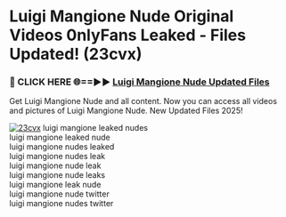 # Luigi Mangione Nude Original Videos 0nlyFans Leaked - Files Updated! (23cvx)

<h3>🔴 CLICK HERE 🌐==►► <a href="https://tinyurl.com/yrmya6cz" rel="nofollow">Luigi Mangione Nude Updated Files</a></h3>

Get Luigi Mangione Nude and all content. Now you can access all videos and pictures of Luigi Mangione Nude. New Updated Files 2025!

[![23cvx](https://i.imgur.com/FMdXYCs.gif)](https://tinyurl.com/yrmya6cz)
luigi mangione leaked nudes<br>
luigi mangione leaked nude<br>
luigi mangione nudes leaked<br>
luigi mangione nudes leak<br>
luigi mangione nude leak<br>
luigi mangione nude leaks<br>
luigi mangione leak nude<br>
luigi mangione nude twitter<br>
luigi mangione nudes twitter